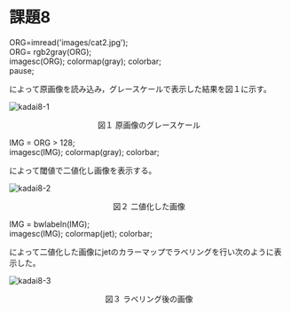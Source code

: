 # 課題8

ORG=imread('images/cat2.jpg');  
ORG= rgb2gray(ORG);  
imagesc(ORG); colormap(gray); colorbar;  
pause;  

によって原画像を読み込み，グレースケールで表示した結果を図１に示す。  

![kadai8-1](https://github.com/y-ascll/image_processing/blob/master/mdimages/kadai8-1.jpg)
<div align="center">
図１ 原画像のグレースケール  
</div> 

IMG = ORG > 128;  
imagesc(IMG); colormap(gray); colorbar;  

によって閾値で二値化し画像を表示する。  

![kadai8-2](https://github.com/y-ascll/image_processing/blob/master/mdimages/kadai8-2.jpg)
<div align="center">
図２ 二値化した画像
</div> 

IMG = bwlabeln(IMG);  
imagesc(IMG); colormap(jet); colorbar;  

によって二値化した画像にjetのカラーマップでラベリングを行い次のように表示した。

![kadai8-3](https://github.com/y-ascll/image_processing/blob/master/mdimages/kadai8-3.jpg)
<div align="center">
図３ ラベリング後の画像
</div> 
